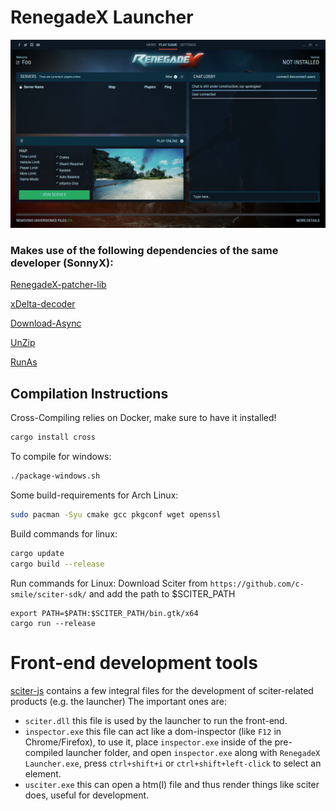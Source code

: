 # RenegadeX Launcher

![screenshot](screenshot.png)

### Makes use of the following dependencies of the same developer (SonnyX):

[RenegadeX-patcher-lib](https://github.com/SonnyX/RenegadeX-patcher-lib)

[xDelta-decoder](https://github.com/SonnyX/xdelta-decoder-rust)

[Download-Async](https://github.com/SonnyX/download-async)

[UnZip](https://github.com/SonnyX/unzip-rs)

[RunAs](https://github.com/SonnyX/rust-runas)

## Compilation Instructions
Cross-Compiling relies on Docker, make sure to have it installed!
```bash
cargo install cross
```

To compile for windows:
```bash
./package-windows.sh
```

Some build-requirements for Arch Linux:
```bash
sudo pacman -Syu cmake gcc pkgconf wget openssl
```

Build commands for linux:
```bash
cargo update
cargo build --release
```

Run commands for Linux:
Download Sciter from `https://github.com/c-smile/sciter-sdk/` and add the path to $SCITER_PATH
```
export PATH=$PATH:$SCITER_PATH/bin.gtk/x64
cargo run --release
```

# Front-end development tools
[sciter-js](https://github.com/c-smile/sciter-js-sdk/tree/main/bin/windows/x32) contains a few integral files for the development of sciter-related products (e.g. the launcher)
The important ones are: 
 - `sciter.dll` this file is used by the launcher to run the front-end.
 - `inspector.exe` this file can act like a dom-inspector (like `F12` in Chrome/Firefox), to use it, place `inspector.exe` inside of the pre-compiled launcher folder, and open `inspector.exe` along with `RenegadeX Launcher.exe`, press `ctrl+shift+i` or `ctrl+shift+left-click` to select an element.
 - `usciter.exe` this can open a htm(l) file and thus render things like sciter does, useful for development.
